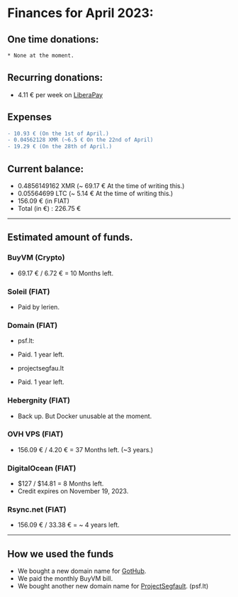 # Finances for April 2023:

## One time donations:

```diff
* None at the moment.

```

## Recurring donations:

- 4.11 € per week on [LiberaPay](https://liberapay.com/ProjectSegfault)

## Expenses

```diff
- 10.93 € (On the 1st of April.)
- 0.04562128 XMR (~6.5 € On the 22nd of April)
- 19.29 € (On the 28th of April.)
```

## Current balance:

- 0.4856149162 XMR (~ 69.17 € At the time of writing this.)
- 0.05564699 LTC (~ 5.14 € At the time of writing this.)
- 156.09 € (in FIAT)
- Total (in €) : 226.75 €

---

## Estimated amount of funds.

### BuyVM (Crypto)

- 69.17 € / 6.72 € = 10 Months left.

### Soleil (FIAT)

- Paid by lerien.

### Domain (FIAT)

* psf.lt:
- Paid. 1 year left.

* projectsegfau.lt
- Paid. 1 year left.

### Hebergnity (FIAT)

- Back up. But Docker unusable at the moment.

### OVH VPS (FIAT)

- 156.09 € / 4.20 € = 37 Months left. (~3 years.)

### DigitalOcean (FIAT)

- $127 / $14.81 = 8 Months left.
- Credit expires on November 19, 2023.

### Rsync.net (FIAT)

- 156.09 € / 33.38 € = ~ 4 years left.

---

## How we used the funds

- We bought a new domain name for [GotHub](https://gothub.app).
- We paid the monthly BuyVM bill.
- We bought another new domain name for [ProjectSegfault](https://projectsegfau.lt). (psf.lt)

